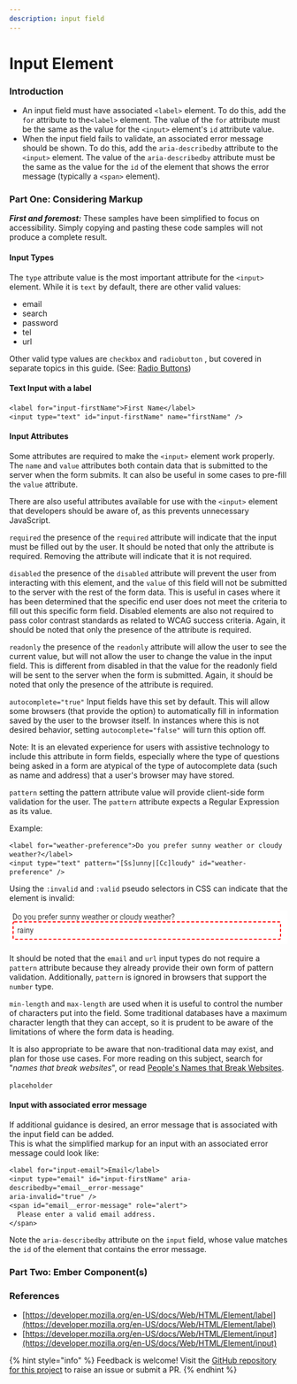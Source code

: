 ```yaml
---
description: input field
---
```


# Input Element

### Introduction

* An input field must have associated `<label>` element. To do this, add the `for` attribute to the`<label>` element. The value of the `for` attribute must be the same as the value for the `<input>` element's `id` attribute value. 
* When the input field fails to validate, an associated error message should be shown. To do this, add the `aria-describedby` attribute to the `<input>` element. The value of the `aria-describedby` attribute must be the same as the value for the `id` of the element that shows the error message \(typically a `<span>` element\). 

### Part One: Considering Markup

_**First and foremost:**_ These samples have been simplified to focus on accessibility. Simply copying and pasting these code samples will not produce a complete result. 

#### Input Types

The `type` attribute value is the most important attribute for the `<input>` element. While it is `text` by default, there are other valid values:

* email
* search
* password
* tel
* url

Other valid type values are `checkbox` and `radiobutton` , but covered in separate topics in this guide. \(See: [Radio Buttons](radio-buttons/)\) 

#### Text Input with a label

```markup
<label for="input-firstName">First Name</label>
<input type="text" id="input-firstName" name="firstName" />
```

#### Input Attributes

Some attributes are required to make the `<input>` element work properly. The `name` and `value` attributes both contain data that is submitted to the server when the form submits. It can also be useful in some cases to pre-fill the `value` attribute. 

There are also useful attributes available for use with the `<input>` element that developers should be aware of, as this prevents unnecessary JavaScript. 

`required` the presence of the `required` attribute will indicate that the input must be filled out by the user. It should be noted that only the attribute is required. Removing the attribute will indicate that it is not required. 

`disabled` the presence of the `disabled` attribute will prevent the user from interacting with this element, and the `value` of this field will not be submitted to the server with the rest of the form data. This is useful in cases where it has been determined that the specific end user does not meet the criteria to fill out this specific form field. Disabled elements are also not required to pass color contrast standards as related to WCAG success criteria. Again, it should be noted that only the presence of the attribute is required. 

`readonly` the presence of the `readonly` attribute will allow the user to see the current value, but will not allow the user to change the value in the input field. This is different from disabled in that the value for the readonly field will be sent to the server when the form is submitted. Again, it should be noted that only the presence of the attribute is required. 

`autocomplete="true"` Input fields have this set by default. This will allow some browsers \(that provide the option\) to automatically fill in information saved by the user to the browser itself. In instances where this is not desired behavior, setting `autocomplete="false"` will turn this option off. 

Note: It is an elevated experience for users with assistive technology to include this attribute in form fields, especially where the type of questions being asked in a form are atypical of the type of autocomplete data \(such as name and address\) that a user's browser may have stored. 

`pattern` setting the pattern attribute value will provide client-side form validation for the user. The `pattern` attribute expects a Regular Expression as its value. 

Example:

```markup
<label for="weather-preference">Do you prefer sunny weather or cloudy weather?</label>
<input type="text" pattern="[Ss]unny|[Cc]loudy" id="weather-preference" />
```

Using the `:invalid` and `:valid` pseudo selectors in CSS can indicate that the element is invalid: 

![A dashed red border indicates that the value in the input field is not valid.](../.gitbook/assets/image%20%283%29.png)

It should be noted that the `email` and `url` input types do not require a `pattern` attribute because they already provide their own form of pattern validation. Additionally, `pattern` is ignored in browsers that support the `number` type. 

`min-length` and `max-length` are used when it is useful to control the number of characters put into the field. Some traditional databases have a maximum character length that they can accept, so it is prudent to be aware of the limitations of where the form data is heading. 

It is also appropriate to be aware that non-traditional data may exist, and plan for those use cases. For more reading on this subject, search for "_names that break websites_", or read [People's Names that Break Websites](https://css-tricks.com/peoples-names-break-websites/). 

`placeholder` 

#### Input with associated error message

If additional guidance is desired, an error message that is associated with the input field can be added.   
This is what the simplified markup for an input with an associated error message could look like: 

```markup
<label for="input-email">Email</label> 
<input type="email" id="input-firstName" aria-describedby="email__error-message" 
aria-invalid="true" /> 
<span id="email__error-message" role="alert">
  Please enter a valid email address.
</span> 
```

Note the `aria-describedby` attribute on the `input` field, whose value matches the `id` of the element that contains the error message.

### Part Two: Ember Component\(s\)

### References

* [https://developer.mozilla.org/en-US/docs/Web/HTML/Element/label](https://developer.mozilla.org/en-US/docs/Web/HTML/Element/label)
* [https://developer.mozilla.org/en-US/docs/Web/HTML/Element/input](https://developer.mozilla.org/en-US/docs/Web/HTML/Element/input)

{% hint style="info" %}
Feedback is welcome! Visit the [GitHub repository for this project](https://github.com/MelSumner/ember-component-patterns) to raise an issue or submit a PR.
{% endhint %}

